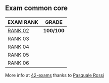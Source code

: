 ## Exam common core

EXAM RANK          |  GRADE		|
|-------------------------|:-------------------------:|
|[RANK 02](https://github.com/aceyzz/42-exam/exam_rank_02)  |  **100/100** |
|RANK 03  |              |
|RANK 04  |              |
|RANK 05  |              |
|RANK 06  |              |


More info at [42-exams](https://github.com/pasqualerossi/42-Exams) thanks to [Pasquale Rossi](https://github.com/pasqualerossi)
